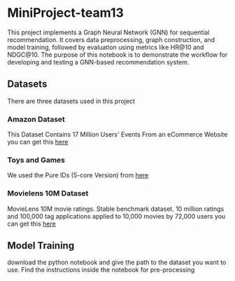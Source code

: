 # MiniProject-team13
This project implements a Graph Neural Network (GNN) for sequential recommendation. It covers data preprocessing, graph construction, and model training, followed by evaluation using metrics like HR@10 and NDGC@10. The purpose of this notebook is to demonstrate the workflow for developing and testing a GNN-based recommendation system.

## Datasets
There are three datasets used in this project
### Amazon Dataset
This Dataset Contains 17 Million Users' Events From an eCommerce Website
you can get this [here](https://www.kaggle.com/datasets/dschettler8845/recsys-2020-ecommerce-dataset)
### Toys and Games
We used the Pure IDs (5-core Version) from [here](https://amazon-reviews-2023.github.io/data_processing/5core.html)
### Movielens 10M Dataset
MovieLens 10M movie ratings. Stable benchmark dataset. 10 million ratings and 100,000 tag applications applied to 10,000 movies by 72,000 users
you can get this [here](https://grouplens.org/datasets/movielens/10m/)

## Model Training
download the python notebook and give the path to the dataset you want to use. Find the instructions inside the notebook for pre-processing 
